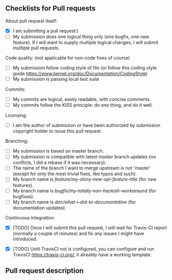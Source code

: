 Checklists for Pull requests
----------------------------

About pull request itself:
- [X] I am submitting a pull request:)
- [ ] My submission does one logical thing only (one bugfix, one new feature). If I will want to supply multiple logical changes, I will submit multiple pull requests.

Code quality:
(not applicable for non-code fixes of course)
- [ ] My submission follow coding style of file (or follow this coding style guide <https://www.kernel.org/doc/Documentation/CodingStyle>)
- [ ] My submission is passing local test suite

Commits:
- [ ] My commits are logical, easily readable, with concise comments.
- [ ] My commits follow the KISS principle: do one thing, and do it well.

Licensing:
- [ ] I am the author of submission or have been authorized by submission copyright holder to issue this pull request.

Branching:
- [ ] My submission is based on master branch.
- [ ] My submission is compatible with latest master branch updates (no conflicts, I did a rebase if it was necessary).
- [ ] The name of the branch I want to merge upstream is not 'master' (except for only the most trivial fixes, like typos and such).
- [ ] My branch name is *feature/my-shiny-new-opl-feature-title* (for new features).
- [ ] My branch name is *bugfix/my-totally-non-hackish-workaround* (for bugfixes).
- [ ] My branch name is *doc/what-i-did-to-documentation* (for documentation updates).

Continuous integration:
- [x] [TODO] Once I will submit this pull request, I will wait for Travis-CI report (normally a couple of minutes) and fix any issues I might have introduced.
- [x] [TODO] Until TravisCI not is configured, you can configure and run TravisCI <https://travis-ci.org/>, it alrealdy have a working template.



Pull request description
------------------------
